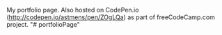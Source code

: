 My portfolio page. Also hosted on CodePen.io (http://codepen.io/astmens/pen/ZOgLQa) as part of freeCodeCamp.com project.
"# portfolioPage" 
